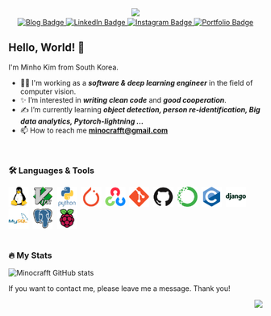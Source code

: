 <div id="header" align="center">
 <img src="https://media.giphy.com/media/qgQUggAC3Pfv687qPC/giphy.gif" width="300"/>
 
 <div id="badges">
  <a href="https://minocraft.github.io/">
    <img src="https://img.shields.io/badge/Blog-575757?logo=github&logoColor=white&style=for-the-badge" alt="Blog Badge"/>
  </a>
  <a href="https://linkedin.com/in/minocraft/">
    <img src="https://img.shields.io/badge/LinkedIn-blue?logo=linkedin&logoColor=white&style=for-the-badge" alt="LinkedIn Badge"/>
  </a>
  <a href="https://instagram.com/mainho._/">
    <img src="https://img.shields.io/badge/Instagram-red?logo=instagram&logoColor=white&style=for-the-badge" alt="Instagram Badge"/>
  </a>
  <a href="https://minocraft.notion.site/f56e25e85e994efe940686b6d8af9ce5">
    <img src="https://img.shields.io/badge/Portfolio-yellow?logo=notion&logoColor=white&style=for-the-badge" alt="Portfolio Badge"/>
  </a>
 </div>
</div>


## Hello, World! 👋
I'm Minho Kim from South Korea. <br/>
- 🧑‍💻 I'm working as a _**software & deep learning engineer**_ in the field of computer vision.
- ✨ I’m interested in _**writing clean code**_ and _**good cooperation**_.
- ✍️ I’m currently learning _**object detection, person re-identification, Big data analytics, Pytorch-lightning ...**_
- 📫 How to reach me **minocrafft@gmail.com**
<br>

### 🛠 Languages & Tools
<div>
 <img src="https://github.com/devicons/devicon/blob/master/icons/linux/linux-original.svg" title="linux" width="40" height="40"/>&nbsp;
 <img src="https://github.com/devicons/devicon/blob/master/icons/vim/vim-original.svg" title="Vim" width="40" height="40"/>&nbsp;
 <img src="https://github.com/devicons/devicon/blob/master/icons/python/python-original-wordmark.svg" title="Python" width="40" height="40"/>&nbsp;
 <img src="https://github.com/devicons/devicon/blob/master/icons/pytorch/pytorch-original.svg" title="Pytorch" width="40" height="40"/>&nbsp;
 <img src="https://github.com/devicons/devicon/blob/master/icons/opencv/opencv-original.svg" title="Opencv" width="40" height="40"/>&nbsp;
 <img src="https://github.com/devicons/devicon/blob/master/icons/git/git-original.svg" title="git" width="40" height="40"/>&nbsp;
 <img src="https://github.com/devicons/devicon/blob/master/icons/github/github-original.svg" title="Github" width="40" height="40"/>&nbsp;
 <img src="https://github.com/devicons/devicon/blob/master/icons/anaconda/anaconda-original.svg" title="Anaconda" width="40" height="40"/>&nbsp;
 <img src="https://github.com/devicons/devicon/blob/master/icons/c/c-original.svg" title="c" width="40" height="40"/>&nbsp;
 <img src="https://github.com/devicons/devicon/blob/master/icons/django/django-plain-wordmark.svg" title="Django" width="40" height="40"/>&nbsp;
 <img src="https://github.com/devicons/devicon/blob/master/icons/mysql/mysql-original-wordmark.svg"  title="MySQL" width="40" height="40"/>&nbsp;
 <img src="https://github.com/devicons/devicon/blob/master/icons/postgresql/postgresql-original.svg" title="PostgreSQL" width="40" height="40"/>&nbsp;
 <img src="https://github.com/devicons/devicon/blob/master/icons/raspberrypi/raspberrypi-original.svg" title="Raspberrypi" width="40" height="40"/>&nbsp;
</div>
<br>

### 🔥 My Stats
![Minocrafft GitHub stats](https://github-readme-stats.vercel.app/api?username=minocrafft&show_icons=true)
<br>

If you want to contact me, please leave me a message. Thank you!

<div id="hits" align="right">
 <img src="https://hits.seeyoufarm.com/api/count/incr/badge.svg?url=https%3A%2F%2Fgithub.com%2Fminocrafft%2Fhit-counter&count_bg=%2379C83D&title_bg=%23555555&icon=github.svg&icon_color=%23E7E7E7&title=hits&edge_flat=false"/>
</div>
